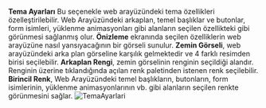﻿**Tema Ayarları**
 Bu seçenekle web arayüzündeki tema özellikleri özelleştirilebilir. Web Arayüzündeki arkaplan, temel başlıklar ve butonlar, form isimleri, yüklenme animasyonları gibi alanların seçilen özellikteki gibi görünmesi sağlanmış olur. 
**Önizleme** ekranında seçilen özelliklerin web arayüzüne nasıl yansıyacağının bir görseli sunulur. 
**Zemin Görseli**, web arayüzündeki arka plan görseline karşılık gelmektedir ve 4 farklı resimden birisi seçilebilir.
**Arkaplan Rengi**, zemin görselinin renginin seçildiği alandır. Renginin üzerine tıklandığında açılan renk paletinden istenen renk seçilebilir.
**Birincil Renk**, Web Arayüzündeki temel başlıkların, butonların, form isimlerinin, yüklenme animasyonlarının vb. gibi alanların seçilen renkte görünmesini sağlar. 
 ![TemaAyarlari](https://docsbimser.blob.core.windows.net/imagecontainer/TemaAyarlari-f402a42d-7182-473b-add6-3f20ab32dec2.png)
 
